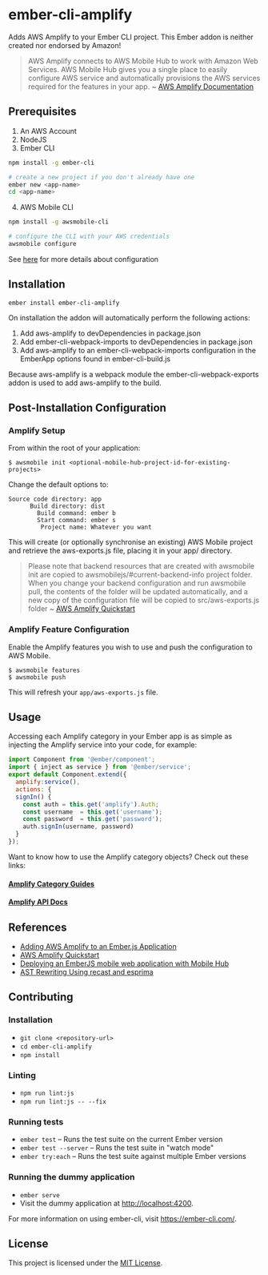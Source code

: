 # ember-cli-amplify

Adds AWS Amplify to your Ember CLI project.
This Ember addon is neither created nor endorsed by Amazon!
> AWS Amplify connects to AWS Mobile Hub to work with Amazon Web Services. AWS Mobile Hub gives you a single place to easily configure AWS service and automatically provisions the AWS services required for the features in your app. ~ [AWS Amplify Documentation](https://aws.github.io/aws-amplify/media/install_n_config)


## Prerequisites

1. An AWS Account
2. NodeJS
3. Ember CLI
  ```bash
  npm install -g ember-cli

  # create a new project if you don't already have one
  ember new <app-name>
  cd <app-name>
  ```
4. AWS Mobile CLI
  ```bash
  npm install -g awsmobile-cli

  # configure the CLI with your AWS credentials
  awsmobile configure
  ```
See [here](https://github.com/aws/awsmobile-cli#awsmobile-configure) for more details about configuration

## Installation

```
ember install ember-cli-amplify
```

On installation the addon will automatically perform the following actions:

1. Add aws-amplify to devDependencies in package.json
2. Add ember-cli-webpack-imports to devDependencies in package.json
3. Add aws-amplify to an ember-cli-webpack-imports configuration in the EmberApp options found in ember-cli-build.js

Because aws-amplify is a webpack module the ember-cli-webpack-exports addon is used to add aws-amplify to the build.

## Post-Installation Configuration

### Amplify Setup

From within the root of your application:

```
$ awsmobile init <optional-mobile-hub-project-id-for-existing-projects>
```

Change the default options to:

```
Source code directory: app
      Build directory: dist
        Build command: ember b
        Start command: ember s
         Project name: Whatever you want
```

This will create (or optionally synchronise an existing) AWS Mobile project and retrieve the aws-exports.js file, placing it in your app/ directory.

> Please note that backend resources that are created with awsmobile init are copied to awsmobilejs/#current-backend-info project folder. When you change your backend configuration and run awsmobile pull, the contents of the folder will be updated automatically, and a new copy of the configuration file will be copied to src/aws-exports.js folder ~ [AWS Amplify Quickstart](https://aws.github.io/aws-amplify/media/quick_start#set-up-your-backend)

### Amplify Feature Configuration

Enable the Amplify features you wish to use and push the configuration to AWS Mobile.

```
$ awsmobile features
$ awsmobile push
```

This will refresh your `app/aws-exports.js` file.

## Usage

Accessing each Amplify category in your Ember app is
as simple as injecting the Amplify service into your code, for example:

```js
import Component from '@ember/component';
import { inject as service } from '@ember/service';
export default Component.extend({
  amplify:service(),
  actions: {
  signIn() {
    const auth = this.get('amplify').Auth;
    const username  = this.get('username');
    const password  = this.get('password');
    auth.signIn(username, password)
  }
});
```
Want to know how to use the Amplify category objects? Check out these links:
#### [Amplify Category Guides](https://aws.github.io/aws-amplify/media/developer_guide)
#### [Amplify API Docs](https://aws.github.io/aws-amplify/api/)

## References

- [Adding AWS Amplify to an Ember.js Application](https://itnext.io/adding-aws-amplify-to-an-ember-js-application-72683167c476)
- [AWS Amplify Quickstart](https://aws.github.io/aws-amplify/media/quick_start#set-up-your-backend)
- [Deploying an EmberJS mobile web application with Mobile Hub](https://aws.amazon.com/blogs/mobile/deploying-an-emberjs-mobile-web-application-mobile-hub/)
- [AST Rewriting Using recast and esprima](https://www.slideshare.net/srvance/ast-rewriting-using-recast-and-esprima)

## Contributing

### Installation

- `git clone <repository-url>`
- `cd ember-cli-amplify`
- `npm install`

### Linting

- `npm run lint:js`
- `npm run lint:js -- --fix`

### Running tests

- `ember test` – Runs the test suite on the current Ember version
- `ember test --server` – Runs the test suite in "watch mode"
- `ember try:each` – Runs the test suite against multiple Ember versions

### Running the dummy application

- `ember serve`
- Visit the dummy application at <http://localhost:4200>.

For more information on using ember-cli, visit <https://ember-cli.com/>.

## License

This project is licensed under the [MIT License](LICENSE.md).
